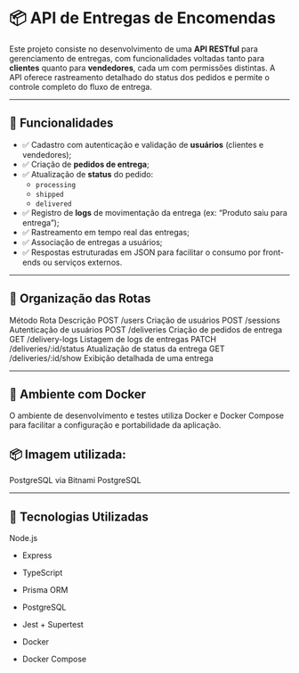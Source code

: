 # 📦 API de Entregas de Encomendas

Este projeto consiste no desenvolvimento de uma **API RESTful** para gerenciamento de entregas, com funcionalidades voltadas tanto para **clientes** quanto para **vendedores**, cada um com permissões distintas. A API oferece rastreamento detalhado do status dos pedidos e permite o controle completo do fluxo de entrega.

---

## 🚀 Funcionalidades

- ✅ Cadastro com autenticação e validação de **usuários** (clientes e vendedores);
- ✅ Criação de **pedidos de entrega**;
- ✅ Atualização de **status** do pedido:
  - `processing`
  - `shipped`
  - `delivered`
- ✅ Registro de **logs** de movimentação da entrega (ex: “Produto saiu para entrega”);
- ✅ Rastreamento em tempo real das entregas;
- ✅ Associação de entregas a usuários;
- ✅ Respostas estruturadas em JSON para facilitar o consumo por front-ends ou serviços externos.

---

## 📁 Organização das Rotas
Método	Rota	Descrição
POST	/users	Criação de usuários
POST	/sessions	Autenticação de usuários
POST	/deliveries	Criação de pedidos de entrega
GET	/delivery-logs	Listagem de logs de entregas
PATCH	/deliveries/:id/status	Atualização de status da entrega
GET	/deliveries/:id/show	Exibição detalhada de uma entrega

---

## 🐳 Ambiente com Docker
O ambiente de desenvolvimento e testes utiliza Docker e Docker Compose para facilitar a configuração e portabilidade da aplicação.

## 📦 Imagem utilizada:
PostgreSQL via Bitnami PostgreSQL

---

## 🧱 Tecnologias Utilizadas
Node.js

- Express

- TypeScript

- Prisma ORM

- PostgreSQL

- Jest + Supertest

- Docker

- Docker Compose

